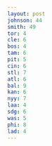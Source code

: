 ```yaml
---
layout: post
johnson: 44
smith: 49
tor: 4
cle: 6
bos: 4
tam: 6
pit: 5
cin: 6
stl: 7
atl: 6
bal: 9
kan: 6
nyy: 7
laa: 4
sdg: 6
was: 5
phi: 8
lad: 4
---
```

